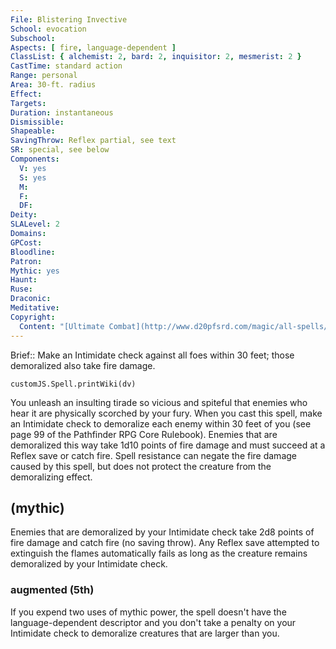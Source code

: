 ```yaml
---
File: Blistering Invective
School: evocation
Subschool: 
Aspects: [ fire, language-dependent ]
ClassList: { alchemist: 2, bard: 2, inquisitor: 2, mesmerist: 2 }
CastTime: standard action
Range: personal
Area: 30-ft. radius
Effect: 
Targets: 
Duration: instantaneous
Dismissible: 
Shapeable: 
SavingThrow: Reflex partial, see text
SR: special, see below
Components:
  V: yes
  S: yes
  M: 
  F: 
  DF: 
Deity: 
SLALevel: 2
Domains: 
GPCost: 
Bloodline: 
Patron: 
Mythic: yes
Haunt: 
Ruse: 
Draconic: 
Meditative: 
Copyright:
  Content: "[Ultimate Combat](http://www.d20pfsrd.com/magic/all-spells/b/blistering-invective)"
---
```

Brief:: Make an Intimidate check against all foes within 30 feet; those demoralized also take fire damage.

```dataviewjs
customJS.Spell.printWiki(dv)
```

You unleash an insulting tirade so vicious and spiteful that enemies who hear it are physically scorched by your fury. When you cast this spell, make an Intimidate check to demoralize each enemy within 30 feet of you (see page 99 of the Pathfinder RPG Core Rulebook). Enemies that are demoralized this way take 1d10 points of fire damage and must succeed at a Reflex save or catch fire. Spell resistance can negate the fire damage caused by this spell, but does not protect the creature from the demoralizing effect.


## (mythic)

Enemies that are demoralized by your Intimidate check take 2d8 points of fire damage and catch fire (no saving throw). Any Reflex save attempted to extinguish the flames automatically fails as long as the creature remains demoralized by your Intimidate check.


### augmented (5th)

If you expend two uses of mythic power, the spell doesn't have the language-dependent descriptor and you don't take a penalty on your Intimidate check to demoralize creatures that are larger than you.
